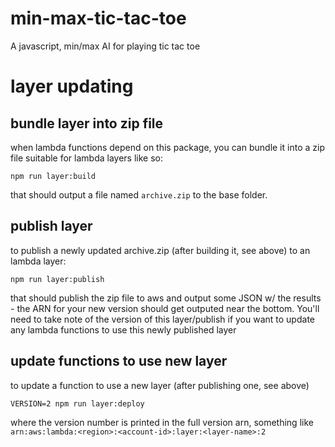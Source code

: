 # min-max-tic-tac-toe
A javascript, min/max AI for playing tic tac toe

# layer updating

## bundle layer into zip file

when lambda functions depend on this package, you can bundle it into a zip file suitable for lambda layers like so: 

`npm run layer:build` 

that should output a file named `archive.zip` to the base folder.

## publish layer

to publish a newly updated archive.zip (after building it, see above) to an lambda layer:

`npm run layer:publish`

that should publish the zip file to aws and output some JSON w/ the results - the ARN for your new version should get outputed near the bottom.  You'll need to take note of the version of this layer/publish if you want to update any lambda functions to use this newly published layer

## update functions to use new layer

to update a function to use a new layer (after publishing one, see above)

`VERSION=2 npm run layer:deploy`

where the version number is printed in the full version arn, something like `arn:aws:lambda:<region>:<account-id>:layer:<layer-name>:2`
